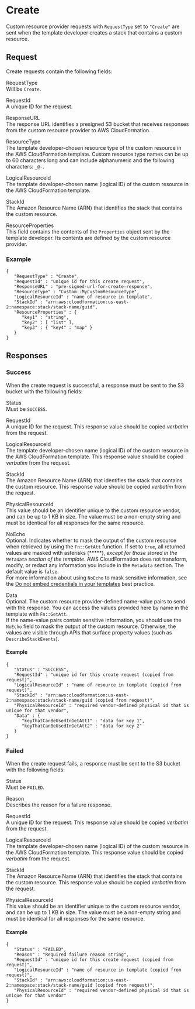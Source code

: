 # Create<a name="crpg-ref-requesttypes-create"></a>

Custom resource provider requests with `RequestType` set to `"Create"` are sent when the template developer creates a stack that contains a custom resource\.

## Request<a name="crpg-ref-requesttypes-create-request"></a>

Create requests contain the following fields:

RequestType  
Will be `Create`\.

RequestId  
A unique ID for the request\.

ResponseURL  
The response URL identifies a presigned S3 bucket that receives responses from the custom resource provider to AWS CloudFormation\.

ResourceType  
The template developer\-chosen resource type of the custom resource in the AWS CloudFormation template\. Custom resource type names can be up to 60 characters long and can include alphanumeric and the following characters: `_@-`\.

LogicalResourceId  
The template developer\-chosen name \(logical ID\) of the custom resource in the AWS CloudFormation template\.

StackId  
The Amazon Resource Name \(ARN\) that identifies the stack that contains the custom resource\.

ResourceProperties  
This field contains the contents of the `Properties` object sent by the template developer\. Its contents are defined by the custom resource provider\.

### Example<a name="w8978ab1c27c23c19c19c11b5b6"></a>

```
{
   "RequestType" : "Create",
   "RequestId" : "unique id for this create request",
   "ResponseURL" : "pre-signed-url-for-create-response",
   "ResourceType" : "Custom::MyCustomResourceType",
   "LogicalResourceId" : "name of resource in template",
   "StackId" : "arn:aws:cloudformation:us-east-2:namespace:stack/stack-name/guid",
   "ResourceProperties" : {
      "key1" : "string",
      "key2" : [ "list" ],
      "key3" : { "key4" : "map" }
   }
}
```

## Responses<a name="crpg-ref-requesttypes-create-responses"></a>

### Success<a name="crpg-ref-requesttypes-create-responses-success"></a>

When the create request is successful, a response must be sent to the S3 bucket with the following fields:

Status  
Must be `SUCCESS`\.

RequestId  
A unique ID for the request\. This response value should be copied *verbatim* from the request\.

LogicalResourceId  
The template developer\-chosen name \(logical ID\) of the custom resource in the AWS CloudFormation template\. This response value should be copied *verbatim* from the request\.

StackId  
The Amazon Resource Name \(ARN\) that identifies the stack that contains the custom resource\. This response value should be copied *verbatim* from the request\.

PhysicalResourceId  
This value should be an identifier unique to the custom resource vendor, and can be up to 1 KB in size\. The value must be a non\-empty string and must be identical for all responses for the same resource\.

NoEcho  
Optional\. Indicates whether to mask the output of the custom resource when retrieved by using the `Fn::GetAtt` function\. If set to `true`, all returned values are masked with asterisks \(\*\*\*\*\*\), *except for those stored in the `Metadata` section of the template*\. AWS CloudFormation does not transform, modify, or redact any information you include in the `Metadata` section\. The default value is `false`\.  
For more information about using `NoEcho` to mask sensitive information, see the [Do not embed credentials in your templates](https://docs.aws.amazon.com/AWSCloudFormation/latest/UserGuide/best-practices.html#creds) best practice\.

Data  
Optional\. The custom resource provider\-defined name\-value pairs to send with the response\. You can access the values provided here by name in the template with `Fn::GetAtt`\.  
If the name\-value pairs contain sensitive information, you should use the `NoEcho` field to mask the output of the custom resource\. Otherwise, the values are visible through APIs that surface property values \(such as `DescribeStackEvents`\)\.

#### Example<a name="w8978ab1c27c23c19c19c11b7b2b6"></a>

```
{
   "Status" : "SUCCESS",
   "RequestId" : "unique id for this create request (copied from request)",
   "LogicalResourceId" : "name of resource in template (copied from request)",
   "StackId" : "arn:aws:cloudformation:us-east-2:namespace:stack/stack-name/guid (copied from request)",
   "PhysicalResourceId" : "required vendor-defined physical id that is unique for that vendor",
   "Data" : {
      "keyThatCanBeUsedInGetAtt1" : "data for key 1",
      "keyThatCanBeUsedInGetAtt2" : "data for key 2"
   }
}
```

### Failed<a name="crpg-ref-requesttypes-create-responses-failed"></a>

When the create request fails, a response must be sent to the S3 bucket with the following fields:

Status  
Must be `FAILED`\.

Reason  
Describes the reason for a failure response\.

RequestId  
A unique ID for the request\. This response value should be copied *verbatim* from the request\.

LogicalResourceId  
The template developer\-chosen name \(logical ID\) of the custom resource in the AWS CloudFormation template\. This response value should be copied *verbatim* from the request\.

StackId  
The Amazon Resource Name \(ARN\) that identifies the stack that contains the custom resource\. This response value should be copied *verbatim* from the request\.

PhysicalResourceId  
This value should be an identifier unique to the custom resource vendor, and can be up to 1 KB in size\. The value must be a non\-empty string and must be identical for all responses for the same resource\.

#### Example<a name="w8978ab1c27c23c19c19c11b7b4b6"></a>

```
{
   "Status" : "FAILED",
   "Reason" : "Required failure reason string",
   "RequestId" : "unique id for this create request (copied from request)",
   "LogicalResourceId" : "name of resource in template (copied from request)",
   "StackId" : "arn:aws:cloudformation:us-east-2:namespace:stack/stack-name/guid (copied from request)",
   "PhysicalResourceId" : "required vendor-defined physical id that is unique for that vendor"
}
```